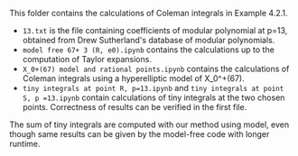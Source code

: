 This folder contains the calculations of Coleman integrals in Example 4.2.1.

- ```13.txt``` is the file containing coefficients of modular polynomial at p=13, obtained from Drew Sutherland's database of modular polynomials.
- ```model free 67+ 3 (R, e0).ipynb``` contains the calculations up to the computation of Taylor expansions.
- ```X_0+(67) model and rational points.ipynb``` contains the calculations of Coleman integrals using a hyperelliptic model of X_0^+(67).
- ```tiny integrals at point R, p=13.ipynb``` and ```tiny integrals at point S, p =13.ipynb``` contain calculations of tiny integrals at the two chosen points. Correctness of results can be verified in the first file.

The sum of tiny integrals are computed with our method using model, even though same results can be given by the model-free code with longer runtime.
